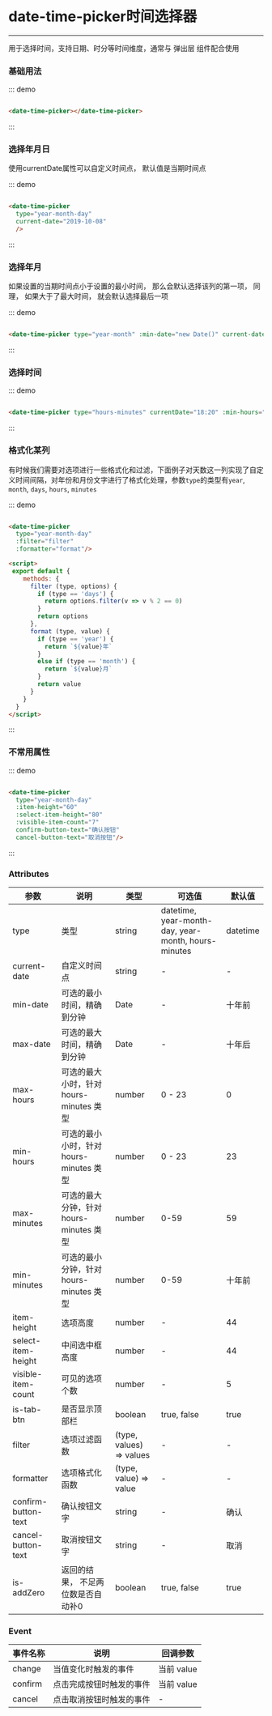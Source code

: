 

<script>
 export default {
   data(){
     return {
       position: {}
     }
   },
    methods: {
      onCancel() {
        alert('onCancel');
      },
      showSelectPosition(){
        this.$popup(mapSelectPosition, {
          hasSearch: true,
          allowDrag: true,
          centerTip: '吃饭没',
          params: {
            lat: 28.228259,
            lng: 112.938904
          }
        }).then(position => {
          this.position = position;
        });
      },

      filter (type, options) {
        if (type == 'days') {
          return options.filter(v => v % 2 == 0)
        }
        return options
      },

      format (type, value) {
        if (type == 'year') {
          return `${value}年`
        } 
        else if (type == 'month') {
          return `${value}月`
        }
        return value
      }
    },
  }
</script>

# date-time-picker时间选择器
----
用于选择时间，支持日期、时分等时间维度，通常与 弹出层 组件配合使用

### 基础用法

::: demo
```html

<date-time-picker></date-time-picker>


```
:::

### 选择年月日
使用currentDate属性可以自定义时间点， 默认值是当期时间点

::: demo
```html

<date-time-picker 
  type="year-month-day" 
  current-date="2019-10-08" 
  />
```
:::

### 选择年月
如果设置的当期时间点小于设置的最小时间， 那么会默认选择该列的第一项， 同理， 如果大于了最大时间， 就会默认选择最后一项

::: demo
```html

<date-time-picker type="year-month" :min-date="new Date()" current-date="2018-10"/>

```
:::

### 选择时间

::: demo
```html

<date-time-picker type="hours-minutes" currentDate="18:20" :min-hours="17"/>


```
:::

### 格式化某列
有时候我们需要对选项进行一些格式化和过滤，下面例子对天数这一列实现了自定义时间间隔，对年份和月份文字进行了格式化处理，参数```type```的类型有```year```, ```month```, ```days```, ```hours```, ```minutes```

::: demo
```html

<date-time-picker 
  type="year-month-day" 
  :filter="filter" 
  :formatter="format"/>

<script>
 export default {
    methods: {
      filter (type, options) {
        if (type == 'days') {
          return options.filter(v => v % 2 == 0)
        }
        return options
      },
      format (type, value) {
        if (type == 'year') {
          return `${value}年`
        } 
        else if (type == 'month') {
          return `${value}月`
        }
        return value
      }
    }
  }
</script>

```
:::


### 不常用属性

::: demo
```html

<date-time-picker 
  type="year-month-day" 
  :item-height="60" 
  :select-item-height="80" 
  :visible-item-count="7"
  confirm-button-text="确认按钮"
  cancel-button-text="取消按钮"/>


```
:::

### Attributes
| 参数      | 说明                                 | 类型      | 可选值       | 默认值   |
|---------- |------------------------------------ |---------- |------------- |-------- |
|type                       |	类型 |	string   |	 datetime, year-month-day, year-month, hours-minutes          | datetime |
|current-date | 自定义时间点 |string |	- |	- |
|min-date |	可选的最小时间，精确到分钟                |	Date    | - |	十年前      |
|max-date |	可选的最大时间，精确到分钟                |	Date    | - |	十年后      |
|max-hours |	可选的最大小时，针对 hours-minutes 类型         |	number    |	0 - 23             |	0      |
|min-hours |	可选的最小小时，针对 hours-minutes 类型         |	number    |	0 - 23             |	23      |
|max-minutes |	可选的最大分钟，针对 hours-minutes 类型       |	number    |	0-59             |	59      |
|min-minutes |	可选的最小分钟，针对 hours-minutes 类型       |	number    |	0-59             |	十年前      |
|item-height |	选项高度                |	number    |	-             |	44      |
|select-item-height             |	中间选中框高度                |	number    |	-             |	44      |
|visible-item-count |	可见的选项个数                |	number    |	-             |	5      |
|is-tab-btn |	是否显示顶部栏                |	boolean    |	true, false            |	true      |
|filter |	选项过滤函数                |	(type, values) => values    |	-            |	-      |
|formatter |	选项格式化函数                |	(type, value) => value    |	-            |	-      |
|confirm-button-text |	确认按钮文字                |	string    |	-            |	确认      |
|cancel-button-text |	取消按钮文字                |	string    |	-            |	取消      |
|is-addZero |	返回的结果， 不足两位数是否自动补0        |	boolean    |	true, false            |	true      |


### Event
| 事件名称      | 说明       | 回调参数   |
|------------- |----------- |---------  |
|change         |当值变化时触发的事件| 当前 value  |
|confirm         |点击完成按钮时触发的事件| 当前 value  |
|cancel         |点击取消按钮时触发的事件| -  |
